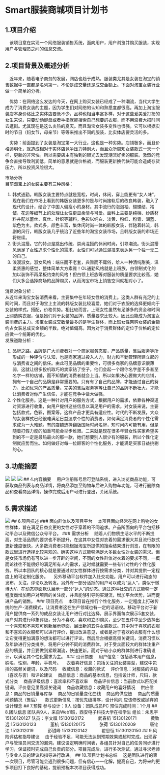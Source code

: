 # Smart服装商城项目计划书
## 1.项目介绍
&emsp;该项目意在实现一个网络服装销售系统，面向用户，用户浏览并购买服装，实现用户与管理员之间的信息交流。
## 2.项目背景及概述分析
&emsp;近年来，随着电子商务的发展，网店也趋于成熟，服装类尤其是女装在淘宝的销售数据中一直都是名列第一，不论是成交量还是成交金额上。下面对淘宝女装行业做一个简单的分析。   

&emsp;优势：在网络这么发达的今天，在网上购买女装已经成了一种潮流，当代大学生成为了消费女装的主题，因为学生们对网络的认知和熟悉度都很高。再加上淘宝服装店本身价格比之实体店要低不少，品种也相当丰富多样，对于这些爱美爱打扮的女生来说，只要动动键盘或者手指就能搜索自己想要的衣服，而不用浪费大把时间去逛街。尤其现在是这么炎热的夏天。而且淘宝女装多变性也很强，它可以根据实时的节日（妇女节，母亲节）等等来推出不同的服装，比实体店要灵活的多。   

&emsp;劣势：前面提到了女装是淘宝第一大行业，这也是一种劣势。店铺极多，而且价格透明化，就造成相对于实体店竞争压力特别大，而且众所周知女装款式一天一个样，更新的非常快。所以需要店主有独到的眼光去发现潮流好卖的服装。激烈的竞争会直接导致利润低，简单的意思就是价格战，而服装更新换代快可能会造成存货压力，所以投资风险很大。    

市场分析    
目前淘宝上的女装主要有三种风格：
1. 韩式通勤。韩版女装主要特点就是宽松，时尚，休闲，穿上能更有“女人味”，现在我们在市场上看到的韩版女装更多的是与时尚接轨后的改良韩装，融入了现代的设计，结合了中国人偏瘦小的身材。其中流行的泡泡袖、蝴蝶结、褶皱、花边等细节上的处理让女性更显柔情与可爱。面料上主要是纯棉、纱质材料并配以蕾丝、真丝、针织等辅料，色彩以纯白、淡黄、粉红、粉青、湖蓝、紫色为主。款式多，颜色丰富，集休闲时尚一体的韩版女装，伴随着韩流，韩剧的风行，韩版女装几乎统治了近些年的淘宝女装市场，且韩版女装的市场还将继续。
2. 街头混搭。它的特点是跳出传统、崇尚混搭的休闲时尚，引导潮流。街头混搭风满足了女性追求个性化的需求，女性们可以通过混搭来表达另一个独一无二的自己。
3. 浪漫淑女。淑女风格：端庄而不老套，典雅而不庸俗，给人一种清纯甜美，温柔贤惠的感觉，整体简单大方素雅！OL通勤风格就是上班族，白领制式化的加以装饰不再呆板约束的风格！但白领上班族等对服装的质量要求比较高，她们大多会选择商场的品牌购买，从而淘宝市场上销售空间就相对小了。    

消费对象分析：     
从近年来淘宝女装消费来看，主要集中在年轻女性的消费上。这类人群有充足的上网时间，而且对于淘宝上主流的韩版女装比较喜爱，她们对于衣服的选择更倾向于女装的样式，搭配，价格优势。相比较而言，上班女性虽然有足够多的资金和时间上网选购衣服，但是她们对于女装的品牌，质量要求比较大，因此没能成为淘宝女装消费的主力。淘宝女装成交数量最多的是学生群体，而上班女性网购女装的金额约占女装总成交金额的半数，绝对值偏高。因为对于消费群体的定位于价格的定位应做一个统筹的优化。    
发展道路分析：     
1. 品牌之路。品牌是广大消费者对一个商家服务态度，产品质量，售后服务等所形成的一种评价与认知，也是商家通过投入人力，财力和辛勤管理所建立起的与消费者之间的信任。由此可见品牌的重要性，可很多商家的品牌意识很薄弱，这就让很多投机取巧的卖家钻了空子，他们会起一个跟你名字差不多甚至名字一样的店铺，而不知情的消费者就会上当。所以如果决心要做大的店铺，拥有一个自己的品牌是非常重要的。只有有了自己的品牌，才能通过自己的努力，比如优秀的产品质量，完美的售后服务等等让自己的品牌不断壮大，才能让消费者对你产生信任，才能在竞争中做大做强。     
2. 个性化服务。这是一种针对用户的服务方式，根据用户的需求，依靠各种渠道对资源进行收集，向用户提供这些信息以满足用户的需求。对女装来说，主要包括款式，色彩，图案等，这样产品才更具有适应性。时代的不断发展，大众的女装样式已经很难满足日益追求个性的消费者。如何满足消费者的个性化需求成为一大难题。有的店铺选择翻版国际时尚名牌，短时间内可能有用，但是随着打假力度的加重可能会举步维艰。二来就是现在很多年轻女性买家希望买到的不一定是最热最火的那一款，她们想要别人很少有的服装，所以个性化定制就应势而生。如何做好对每一位顾客的个性化服务，才能满足买家日益挑剔的心。     
## 3.功能摘要
<image src="task2功能摘要（1）.jpg"/>     
<image src="task2功能摘要（2）.jpg"/>    
<image src="task2功能摘要（3）.jpg"/>
## 4.内容摘要
&emsp;用户注册账号后可登陆系统，进入浏览商品功能，可获取商品列表与商品详情，将商品添加至购物车后进入购物车功能，可进行删除商品和查看商品详情。操作完成后用户可进行登出，关闭系统。    

## 5.需求描述    
<image src="task2需求描述图.jpg"/>
## 6.项目描述
### 面向群体以及项目平台
&emsp;本项目面向经常在网上购物的女性群体，旨在满足日益变更的女性对于穿着的不同追求。产品所面向的平台包括移动平台以及微信公众号平台。
### 需求分析
&emsp;随着人们物质生活水平的不断提高，对生活品质的要求也不断提升，在这其中女性对衣着的需求很大并且流行款式更新速度很快，大多数消费者只能根据淘宝所提供的搜索结果进行浏览，在有限的款式里进行选择比较喜欢的。确实这种方式能够满足大多数女性对女装的需求。但是女装市场仍有可以进一步开辟的空间，不同的女性群体对衣着的要求不同，一概而论往往不能很好的满足所有人的需求，这时候就需要一些有针对性的个性化服务。所以本团队的核心就是要通过对女性群体进行按需求分类，并对其提供一定程度上的可定制化服务。   
&emsp;另外移动平台软件加入社交功能，用户可以进行动态的发布，关注，评论以及转发。另外有一部分活跃的用户可以成为“达人”，类似于微博大V，在动态界面默认展示一部分“达人”的动态。通过这种社交的方式能够一定程度商增加用户对项目的关注度，并且能够引导购买潮流，增加平台优势，进而促进产品的销售。
### 项目亮点
&emsp;本项目旨在推行个性化服务，一定程度上打破传统的生产-消费模式，让消费者这在生产领域也有一定的话语权。移动平台对于新用户提供商一系列的成品女装让用户进行对比选择，展示界面每次展示5套女装，用户对其进行印象评级，分为不喜欢，喜欢和立即购买，至少在五件中至少选择出一个喜欢和不喜欢可刷新展示界面，展出新的五件女装款式。其中对于喜欢的衣服和不喜欢的衣服都可以进行评价，提出改进意见，或者是对于喜欢的衣服有什么想让它变得更加满意的想法都可以进行评论。然后后台根据高频关键词，消费习惯以及年龄进行分类排序，将用户分钟不同的消费群体，对于受众面较大的群体注重产品的质量，并且要做到紧跟潮流，快速更新。而对于较小众的群体则进行准确设计，以满足其个性化需求为主。
### 设计摘要
&emsp;用户信息：包括基本用户信息，姓名，性别，年龄，手机号。    
&emsp;衣着喜好信息：包括关注的女装类型，建议中包括的高频关键词，以及尺码    
&emsp;收藏信息：收藏的款式    
&emsp;评价信息：对服装的评级（喜欢与否）和评论建议   
&emsp;商品信息：商品的基本信息，包括设计师，尺码，款式分类    
&emsp;商品评级信息：喜欢率和不喜欢率    
&emsp;商品评价信息：当前款式以匹配关键词，评价意见里高频关键词    
&emsp;商品收藏信息：收藏用户的喜好情况    
&emsp;供应信息：商品的日销量与库存    
&emsp;商品的日销量变化曲线    
&emsp;商品的供应链   
&emsp;商品的质量问题情况（售后）    
&emsp;款式更新信息：按优先级排序，设计风向,应该修改或抛弃的设计理念
## 7.预算    
参与设计：9人     
设备：团队成员PC    
预估完成时间：1个月
## 8.团队信息    
团队共9人，来自Web1班，西安电子科技大学在校学生    
组长：朱思宇  15130120127     
队员：李文祺  15130120172    
   &emsp;&emsp;&emsp;武春韬  15130120171    
   &emsp;&emsp;&emsp;黄致远  15130120123    
   &emsp;&emsp;&emsp;董杭    15130120175    
   &emsp;&emsp;&emsp;张荷    15130120209    
   &emsp;&emsp;&emsp;唐铭江  1513012019    
   &emsp;&emsp;&emsp;彭钺峰  15130120142    
   &emsp;&emsp;&emsp;翟思恒  15130120150
## 9.风险评估和指导建议    
&emsp;由于经验不足，可能无法达到预期效果或超时完成。出现客户与管理员间交流的漏洞。建议设定明确时间表，各组员针对自己的任务同步进行学习，保证按时完成自己负责的部分。项目完成后，进行多次测试，通过寻求老师与专业人员的建议和指导进行改进。
## 10.项目计划书总结    
&emsp;这是团队进行的第一次项目，尽管可能会遇到很多问题，但有信心一一化解，提高自己，为将来的更多项目打下良好的基础，提前预祝本次项目获得成功。

